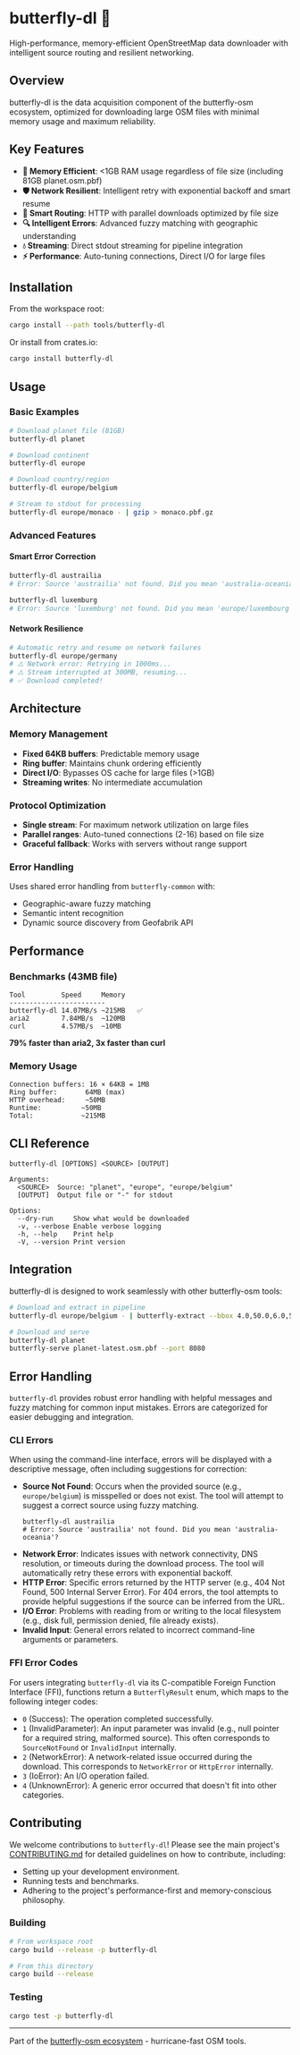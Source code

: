 # butterfly-dl 🦋

High-performance, memory-efficient OpenStreetMap data downloader with intelligent source routing and resilient networking.

## Overview

butterfly-dl is the data acquisition component of the butterfly-osm ecosystem, optimized for downloading large OSM files with minimal memory usage and maximum reliability.

## Key Features

- **🚀 Memory Efficient**: <1GB RAM usage regardless of file size (including 81GB planet.osm.pbf)
- **🛡️ Network Resilient**: Intelligent retry with exponential backoff and smart resume
- **🧠 Smart Routing**: HTTP with parallel downloads optimized by file size
- **🔍 Intelligent Errors**: Advanced fuzzy matching with geographic understanding
- **💧 Streaming**: Direct stdout streaming for pipeline integration
- **⚡ Performance**: Auto-tuning connections, Direct I/O for large files

## Installation

From the workspace root:
```bash
cargo install --path tools/butterfly-dl
```

Or install from crates.io:
```bash
cargo install butterfly-dl
```

## Usage

### Basic Examples

```bash
# Download planet file (81GB)
butterfly-dl planet

# Download continent 
butterfly-dl europe

# Download country/region
butterfly-dl europe/belgium

# Stream to stdout for processing
butterfly-dl europe/monaco - | gzip > monaco.pbf.gz
```

### Advanced Features

#### Smart Error Correction
```bash
butterfly-dl austrailia
# Error: Source 'austrailia' not found. Did you mean 'australia-oceania'?

butterfly-dl luxemburg
# Error: Source 'luxemburg' not found. Did you mean 'europe/luxembourg'?
```

#### Network Resilience
```bash
# Automatic retry and resume on network failures
butterfly-dl europe/germany
# ⚠️ Network error: Retrying in 1000ms...
# ⚠️ Stream interrupted at 300MB, resuming...
# ✅ Download completed!
```

## Architecture

### Memory Management
- **Fixed 64KB buffers**: Predictable memory usage
- **Ring buffer**: Maintains chunk ordering efficiently
- **Direct I/O**: Bypasses OS cache for large files (>1GB)
- **Streaming writes**: No intermediate accumulation

### Protocol Optimization
- **Single stream**: For maximum network utilization on large files
- **Parallel ranges**: Auto-tuned connections (2-16) based on file size
- **Graceful fallback**: Works with servers without range support

### Error Handling
Uses shared error handling from `butterfly-common` with:
- Geographic-aware fuzzy matching
- Semantic intent recognition
- Dynamic source discovery from Geofabrik API

## Performance

### Benchmarks (43MB file)
```
Tool         Speed     Memory    
------------------------
butterfly-dl 14.07MB/s ~215MB   ✅
aria2        7.84MB/s  ~120MB   
curl         4.57MB/s  ~10MB    
```

**79% faster than aria2, 3x faster than curl**

### Memory Usage
```
Connection buffers: 16 × 64KB = 1MB
Ring buffer:       64MB (max)
HTTP overhead:     ~50MB
Runtime:          ~50MB
Total:            ~215MB
```

## CLI Reference

```
butterfly-dl [OPTIONS] <SOURCE> [OUTPUT]

Arguments:
  <SOURCE>  Source: "planet", "europe", "europe/belgium"
  [OUTPUT]  Output file or "-" for stdout

Options:
  --dry-run     Show what would be downloaded
  -v, --verbose Enable verbose logging
  -h, --help    Print help
  -V, --version Print version
```

## Integration

butterfly-dl is designed to work seamlessly with other butterfly-osm tools:

```bash
# Download and extract in pipeline
butterfly-dl europe/belgium - | butterfly-extract --bbox 4.0,50.0,6.0,52.0 - processed.pbf

# Download and serve
butterfly-dl planet
butterfly-serve planet-latest.osm.pbf --port 8080
```

## Error Handling

`butterfly-dl` provides robust error handling with helpful messages and fuzzy matching for common input mistakes. Errors are categorized for easier debugging and integration.

### CLI Errors

When using the command-line interface, errors will be displayed with a descriptive message, often including suggestions for correction:

-   **Source Not Found**: Occurs when the provided source (e.g., `europe/belgium`) is misspelled or does not exist. The tool will attempt to suggest a correct source using fuzzy matching.
    ```
    butterfly-dl austrailia
    # Error: Source 'austrailia' not found. Did you mean 'australia-oceania'?
    ```
-   **Network Error**: Indicates issues with network connectivity, DNS resolution, or timeouts during the download process. The tool will automatically retry these errors with exponential backoff.
-   **HTTP Error**: Specific errors returned by the HTTP server (e.g., 404 Not Found, 500 Internal Server Error). For 404 errors, the tool attempts to provide helpful suggestions if the source can be inferred from the URL.
-   **I/O Error**: Problems with reading from or writing to the local filesystem (e.g., disk full, permission denied, file already exists).
-   **Invalid Input**: General errors related to incorrect command-line arguments or parameters.

### FFI Error Codes

For users integrating `butterfly-dl` via its C-compatible Foreign Function Interface (FFI), functions return a `ButterflyResult` enum, which maps to the following integer codes:

-   `0` (Success): The operation completed successfully.
-   `1` (InvalidParameter): An input parameter was invalid (e.g., null pointer for a required string, malformed source). This often corresponds to `SourceNotFound` or `InvalidInput` internally.
-   `2` (NetworkError): A network-related issue occurred during the download. This corresponds to `NetworkError` or `HttpError` internally.
-   `3` (IoError): An I/O operation failed.
-   `4` (UnknownError): A generic error occurred that doesn't fit into other categories.

## Contributing

We welcome contributions to `butterfly-dl`! Please see the main project's [CONTRIBUTING.md](../../CONTRIBUTING.md) for detailed guidelines on how to contribute, including:

-   Setting up your development environment.
-   Running tests and benchmarks.
-   Adhering to the project's performance-first and memory-conscious philosophy.

### Building
```bash
# From workspace root
cargo build --release -p butterfly-dl

# From this directory
cargo build --release
```

### Testing
```bash
cargo test -p butterfly-dl
```

---

Part of the [butterfly-osm ecosystem](../../README.md) - hurricane-fast OSM tools.